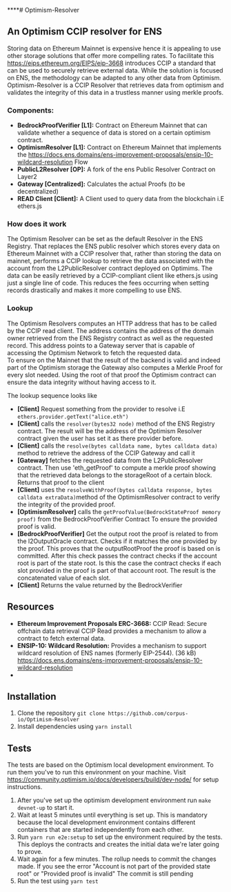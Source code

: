 \*\*\*\*# Optimism-Resolver

## An Optimism CCIP resolver for ENS

Storing data on Ethereum Mainnet is expensive hence it is appealing to use other storage solutions that offer more compelling rates. To facilitate this https://eips.ethereum.org/EIPS/eip-3668 introduces CCIP a standard that can be used to securely retrieve external data. While the solution is focused on ENS, the methodology can be adapted to any other data from Optimism.
Optimism-Resolver is a CCIP Resolver that retrieves data from optimism and validates the integrity of this data in a trustless manner using merkle proofs.

### Components:

-   **BedrockProofVerifier [L1]:**
    Contract on Ethereum Mainnet that can validate whether a sequence of data is stored on a certain optimism contract.
-   **OptimismResolver [L1]:**
    Contract on Ethereum Mainnet that implements the https://docs.ens.domains/ens-improvement-proposals/ensip-10-wildcard-resolution Flow
-   **PublicL2Resolver [OP]:**
    A fork of the ens Public Resolver Contract on Layer2
-   **Gateway [Centralized]:**
    Calculates the actual Proofs (to be decentralized)
-   **READ Client [Client]:**
    A Client used to query data from the blockchain i.E ethers.js

### How does it work

The Optimism Resolver can be set as the default Resolver in the ENS Registry. That replaces the ENS public resolver which stores every data on Ethereum Mainnet with a CCIP resolver that, rather than storing the data on mainnet, performs a CCIP lookup to retrieve the data associated with the account from the L2PublicResolver contract deployed on Optimims.
The data can be easily retrieved by a CCIP-compliant client like ethers.js using just a single line of code.
This reduces the fees occurring when setting records drastically and makes it more compelling to use ENS.

### Lookup

The Optimism Resolvers computes an HTTP address that has to be called by the CCIP read client. The address contains the address of the domain owner retrieved from the ENS Registry contract as well as the requested record. This address points to a Gateway server that is capable of accessing the Optimism Network to fetch the requested data.  
To ensure on the Mainnet that the result of the backend is valid and indeed part of the Optimism storage the Gateway also computes a Merkle Proof for every slot needed.
Using the root of that proof the Optimism contract can ensure the data integrity without having access to it.

The lookup sequence looks like

-   **[Client]** Request something from the provider to resolve i.E `ethers.provider.getText("alice.eth")`
-   **[Client]** calls the `resolver(bytes32 node)` method of the ENS Registry contract. The result will be the address of the Optimism Resolver contract given the user has set it as there provider before.
-   **[Client]** calls the `resolve(bytes calldata name, bytes calldata data)` method to retrieve the address of the CCIP Gateway and call it
-   **[Gateway]** fetches the requested data from the L2PublicResolver contract. Then use 'eth_getProof' to compute a merkle proof showing that the retrieved data belongs to the storageRoot of a certain block. Returns that proof to the client
-   **[Client]** uses the `resolveWithProof(bytes calldata response, bytes calldata extraData)`method of the OptimismResolver contract to verify the integrity of the provided proof.
-   **[OptimismResolver]** calls the `getProofValue(BedrockStateProof memory proof)` from the BedrockProofVerifier Contract To ensure the provided proof is valid.
-   **[BedrockProofVerifier]** Get the output root the proof is related to from the l2OutputOracle contract. Checks if it matches the one provided by the proof. This proves that the outputRootProof the proof is based on is committed. After this check passes the contract checks if the account root is part of the state root. Is this the case the contract checks if each slot provided in the proof is part of that account root. The result is the concatenated value of each slot.
-   **[Client]** Returns the value returned by the BedrockVerifier

## Resources

-   **Ethereum Improvement Proposals ERC-3668:** CCIP Read: Secure offchain data retrieval CCIP Read provides a mechanism to allow a contract to fetch external data.
-   **ENSIP-10: Wildcard Resolution:**
    Provides a mechanism to support wildcard resolution of ENS names (formerly EIP-2544). (36 kB)
    https://docs.ens.domains/ens-improvement-proposals/ensip-10-wildcard-resolution
-

## Installation

1. Clone the repository `git clone https://github.com/corpus-io/Optimism-Resolver`
2. Install dependencies using `yarn install`

## Tests

The tests are based on the Optimism local development environment. To run them you've to run this environment on your machine.
Visit https://community.optimism.io/docs/developers/build/dev-node/ for setup instructions.

1. After you've set up the optimism development environment run `make devnet-up` to start it.
2. Wait at least 5 minutes until everything is set up. This is mandatory because the local development environment contains different containers that are started independently from each other.
3. Run `yarn run e2e:setup` to set up the environment required by the tests. This deploys the contracts and creates the initial data we're later going to prove.
4. Wait again for a few minutes. The rollup needs to commit the changes made. If you see the error "Account is not part of the provided state root" or "Provided proof is invalid" The commit is still pending
5. Run the test using `yarn test`
